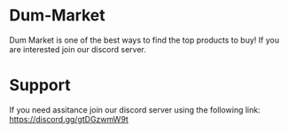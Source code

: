 # Dum-Market
Dum Market is one of the best ways to find the top products to buy! If you are interested join our discord server.

# Support
If you need assitance join our discord server using the following link: https://discord.gg/gtDGzwmW9t
